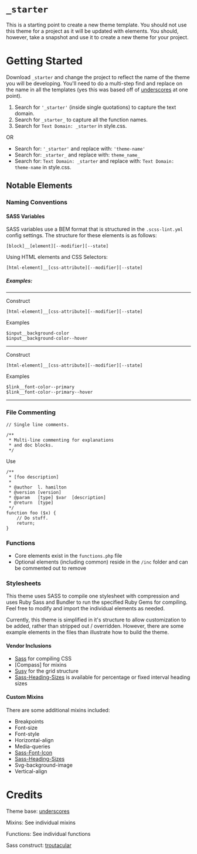 # `_starter`


This is a starting point to create a new theme template.  You should not use this theme for a project as it will be updated with elements.  You should, however, take a snapshot and use it to create a new theme for your project.


# Getting Started

Download `_starter` and change the project to reflect the name of the theme you will be developing. You'll need to do a multi-step find and replace on the name in all the templates (yes this was based off of [underscores] at one point).

1. Search for `'_starter'` (inside single quotations) to capture the text domain.
2. Search for `_starter_` to capture all the function names.
3. Search for `Text Domain: _starter` in style.css.

OR

- Search for: `'_starter'` and replace with: `'theme-name'`
- Search for: `_starter_` and replace with: `theme_name_`
- Search for: `Text Domain: _starter` and replace with: `Text Domain: theme-name` in style.css.



## Notable Elements

### Naming Conventions

#### SASS Variables

SASS variables use a BEM format that is structured in the `.scss-lint.yml` config settings.  The structure for these elements is as follows:

```
[block]__[element][--modifier][--state]
```

Using HTML elements and CSS Selectors:

```
[html-element]__[css-attribute][--modifier][--state]
```


##### Examples:

---

Construct

```
[html-element]__[css-attribute][--modifier][--state]
```

Examples

```
$input__background-color
$input__background-color--hover
```

---

Construct

```
[html-element]__[css-attribute][--modifier][--state]
```

Examples

```
$link__font-color--primary
$link__font-color--primary--hover
```

---


### File Commenting

```
// Single line comments.

/**
 * Multi-line commenting for explanations
 * and doc blocks.
 */
```

Use

```
/**
 * [foo description]
 *
 * @author  l. hamilton
 * @version [version]
 * @param   [type] $var  [description]
 * @return  [type]
 */
function foo ($x) {
	// Do stuff.
	return;
}
```


### Functions

- Core elements exist in the `functions.php` file
- Optional elements (including common) reside in the `/inc` folder and can be commented out to remove


### Stylesheets

This theme uses SASS to compile one stylesheet with compression and uses Ruby Sass and Bundler to run the specified Ruby Gems for compiling.  Feel free to modify and import the individual elements as needed.

Currently, this theme is simplified in it's structure to allow customization to be added, rather than stripped out / overridden.  However, there are some example elements in the files than illustrate how to build the theme.


#### Vendor Inclusions

- [Sass] for compiling CSS
- [Compass] for mixins
- [Susy] for the grid structure
- [Sass-Heading-Sizes] is available for percentage or fixed interval heading sizes


#### Custom Mixins

There are some additional mixins included:

- Breakpoints
- Font-size
- Font-style
- Horizontal-align
- Media-queries
- [Sass-Font-Icon]
- [Sass-Heading-Sizes]
- Svg-background-image
- Vertical-align


# Credits

Theme base: [underscores]

Mixins: See individual mixins

Functions: See individual functions

Sass construct: [troutacular]


[Grunt]: http://gruntjs.com
[Gulp]: http://gulpjs.com
[Sass]: http://sass-lang.com
[Sass-Font-Icon]: http://github.com/troutacular/sass-font-icon
[Sass-Heading-Sizes]: http://github.com/troutacular/sass-heading-sizes
[Susy]: http://susy.oddbird.net/
[troutacular]: https://github.com/troutacular/
[underscores]: http://www.underscores.me
[_starter]: http://github.com/troutacular/_starter
